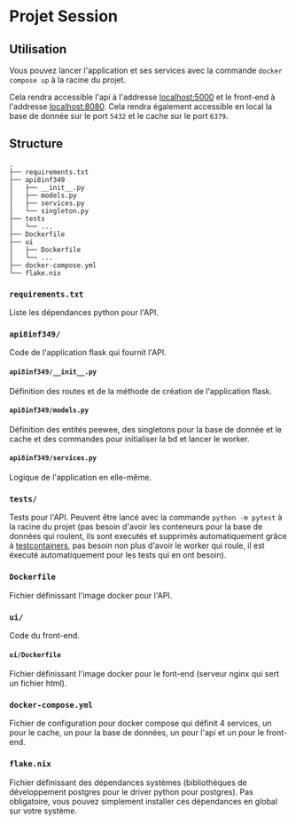# Projet Session

## Utilisation

Vous pouvez lancer l'application et ses services avec la commande `docker compose up` à la racine du projet.

Cela rendra accessible l'api à l'addresse [localhost:5000](http://localhost:5000) et le front-end à l'addresse [localhost:8080](http://localhost:8080).
Cela rendra également accessible en local la base de donnée sur le port `5432` et le cache sur le port `6379`.

## Structure

```
.
├── requirements.txt
├── api8inf349
│   ├── __init__.py
│   ├── models.py
│   ├── services.py
│   └── singleton.py
├── tests
│   └── ...
├── Dockerfile
├── ui
│   ├── Dockerfile
│   └── ...
├── docker-compose.yml
└── flake.nix
```

### `requirements.txt`

Liste les dépendances python pour l'API.

### `api8inf349/`

Code de l'application flask qui fournit l'API.

#### `api8inf349/__init__.py`

Définition des routes et de la méthode de création de l'application flask.

#### `api8inf349/models.py`

Définition des entités peewee, des singletons pour la base de donnée et le cache et des commandes pour initialiser la bd et lancer le worker.

#### `api8inf349/services.py`

Logique de l'application en elle-même.

### `tests/`

Tests pour l'API. Peuvent être lancé avec la commande `python -m pytest` à la racine du projet (pas besoin d'avoir les conteneurs pour la base de données qui roulent, ils sont executés et supprimés automatiquement grâce à [testcontainers](https://testcontainers.com/), pas besoin non plus d'avoir le worker qui roule, il est éxecuté automatiquement pour les tests qui en ont besoin).

### `Dockerfile`

Fichier définissant l'image docker pour l'API.

### `ui/`

Code du front-end.

#### `ui/Dockerfile`

Fichier définissant l'image docker pour le font-end (serveur nginx qui sert un fichier html).

### `docker-compose.yml`

Fichier de configuration pour docker compose qui définit 4 services, un pour le cache, un pour la base de données, un pour l'api et un pour le front-end.


### `flake.nix`

Fichier définissant des dépendances systèmes (bibliothèques de développement postgres pour le driver python pour postgres). Pas obligatoire, vous pouvez simplement installer ces dépendances en global sur votre système.
